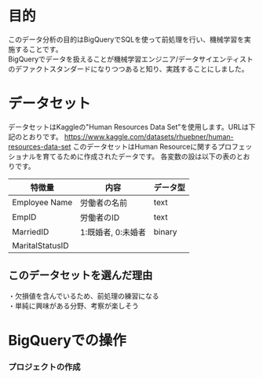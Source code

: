 # 目的
このデータ分析の目的はBigQueryでSQLを使って前処理を行い、機械学習を実施することです。\
BigQueryでデータを扱えることが機械学習エンジニア/データサイエンティストのデファクトスタンダードになりつつあると知り、実践することにしました。

# データセット
データセットはKaggleの"Human Resources Data Set"を使用します。URLは下記のとおりです。
https://www.kaggle.com/datasets/rhuebner/human-resources-data-set
このデータセットはHuman Resourceに関するプロフェッショナルを育てるために作成されたデータです。
各変数の設は以下の表のとおりです。

|特徴量|内容|データ型|
|-----|----|-------|
|Employee Name|労働者の名前|text|
|EmpID|労働者のID|text|
|MarriedID|1:既婚者, 0:未婚者|binary|
|MaritalStatusID|


## このデータセットを選んだ理由
・欠損値を含んでいるため、前処理の練習になる\
・単純に興味がある分野、考察が楽しそう

# BigQueryでの操作
### プロジェクトの作成

###

